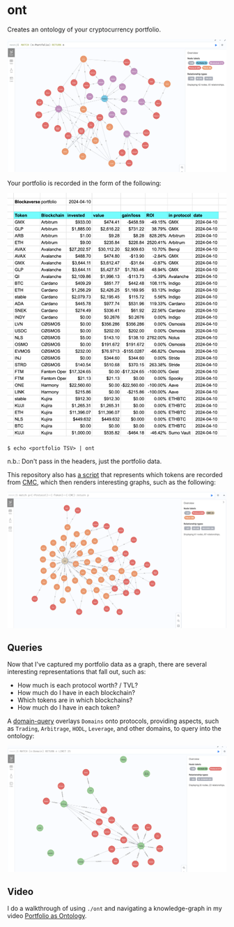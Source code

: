 # ont

Creates an ontology of your cryptocurrency portfolio. 

![Portfolio as ontology](imgs/portfolio.png)

Your portfolio is recorded in the form of the following:

![portfolio data](imgs/data.png)

`$ echo <portfolio TSV> | ont`

n.b.: Don't pass in the headers, just the portfolio data.

This repository also has [a script](cypher/cmc.cyph) that represents which 
tokens are recorded from [CMC](https://coinmarketcap.com/), which then renders
interesting graphs, such as the following:

![CMC coins in my portfolio](imgs/cmc.png)

## Queries

Now that I've captured my portfolio data as a graph, there are several 
interesting representations that fall out, such as:

* How much is each protocol worth? / TVL?
* How much do I have in each blockchain?
* Which tokens are in which blockchains?
* How much do I have in each token?

A [domain-query](cypher/dom.cyph) overlays `Domains` onto protocols,
providing aspects, such as `Trading`, `Arbitrage`, `HODL`, `Leverage`, and
other domains, to query into the ontology:

![Protocol Domains](imgs/domains.png)

## Video

I do a walkthrough of using `./ont` and navigating a knowledge-graph in my video
[Portfolio as Ontology](https://www.youtube.com/watch?v=Hw6o-pJ-EsE).
